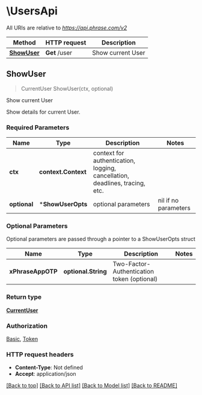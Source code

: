 # \UsersApi

All URIs are relative to *https://api.phrase.com/v2*

Method | HTTP request | Description
------------- | ------------- | -------------
[**ShowUser**](UsersApi.md#ShowUser) | **Get** /user | Show current User



## ShowUser

> CurrentUser ShowUser(ctx, optional)

Show current User

Show details for current User.

### Required Parameters


Name | Type | Description  | Notes
------------- | ------------- | ------------- | -------------
**ctx** | **context.Context** | context for authentication, logging, cancellation, deadlines, tracing, etc.
 **optional** | ***ShowUserOpts** | optional parameters | nil if no parameters

### Optional Parameters

Optional parameters are passed through a pointer to a ShowUserOpts struct


Name | Type | Description  | Notes
------------- | ------------- | ------------- | -------------
 **xPhraseAppOTP** | **optional.String**| Two-Factor-Authentication token (optional) | 

### Return type

[**CurrentUser**](current_user.md)

### Authorization

[Basic](../README.md#Basic), [Token](../README.md#Token)

### HTTP request headers

- **Content-Type**: Not defined
- **Accept**: application/json

[[Back to top]](#) [[Back to API list]](../README.md#documentation-for-api-endpoints)
[[Back to Model list]](../README.md#documentation-for-models)
[[Back to README]](../README.md)

